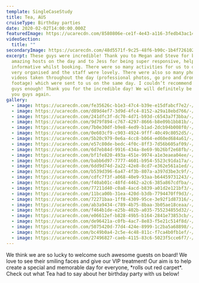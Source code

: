 ```yaml
---
template: SingleCaseStudy
title: Tea, AUS
cruiseType: Birthday parties
date: 2020-02-02T14:00:00.000Z
featuredImage: https://ucarecdn.com/8580806e-ce1f-4e43-a116-3fedb43ac143/-/preview/-/enhance/26/
videoSection:
  title: ""
secondaryImage: https://ucarecdn.com/48d5571f-9c25-48f6-b90c-1b4f726102fe/-/crop/1333x1791/0,0/-/preview/-/enhance/24/
excerpt: These guys were incredible! Thank you to Megan and Steve for being
  amazing hosts on the day and to Jess for being super responsive, helpful and
  informative whilst booking. There were so many activities for us to do, it was
  very organised and the staff were lovely. There were also so many photos and
  videos taken throughout the day (professional photos, go pro and drone
  footage) which were sent to us on the same day. I couldn’t recommend these
  guys enough! Thank you for the incredible day! We will definitely be seeing
  you guys again.
gallery:
  - image: https://ucarecdn.com/fe35626c-b1e3-47c4-b39e-e15dfabcf7e2/-/preview/-/enhance/26/
  - image: https://ucarecdn.com/d89d4ef7-3d9d-4fc4-8152-a29a18ebd766/-/crop/1333x1773/0,0/-/preview/-/enhance/50/
  - image: https://ucarecdn.com/241dfc3f-dc70-4d71-b93d-c6543a7f3bba/-/preview/-/enhance/29/
  - image: https://ucarecdn.com/9d79f894-c767-4297-8666-b8e09b1bb81b/-/crop/1919x1166/81,0/-/preview/-/enhance/38/
  - image: https://ucarecdn.com/7b0e30df-b9e8-4ed9-b1ad-2dcb94b008f0/-/preview/-/enhance/34/
  - image: https://ucarecdn.com/0e603cf9-c903-4924-9fff-40c49c8052d5/-/crop/1333x1791/0,0/-/preview/-/enhance/36/
  - image: https://ucarecdn.com/5b20c979-0e6a-4cc8-b064-ed60ed684a61/-/preview/-/enhance/50/
  - image: https://ucarecdn.com/e57c80de-bedc-4f0c-8ff3-7d56b605af09/-/crop/1333x1711/0,289/-/preview/-/enhance/50/
  - image: https://ucarecdn.com/6d7eb84d-9916-434a-8e69-9b26bf2e68fb/-/preview/-/enhance/50/
  - image: https://ucarecdn.com/bf1fe820-493a-451e-9974-a1e3eaea04ee/-/preview/-/enhance/50/
  - image: https://ucarecdn.com/babb6d97-7777-4601-b954-5523c91da17a/-/preview/-/enhance/42/
  - image: https://ucarecdn.com/6dd9d74d-2a22-42e8-8cd7-e362e561a1ed/-/preview/-/enhance/41/
  - image: https://ucarecdn.com/b539d396-6a47-4f3b-807a-a397d3be3c9f/-/preview/-/enhance/19/
  - image: https://ucarecdn.com/cdfc7f3f-a068-40e9-93aa-b64459731243/-/crop/1333x1630/0,0/-/preview/-/enhance/26/
  - image: https://ucarecdn.com/f40ab01c-48fd-4462-a2c6-385a867cdfba/-/preview/-/enhance/17/
  - image: https://ucarecdn.com/77211d40-c0a8-4acd-b839-a01d2e121bf3/-/preview/-/enhance/50/
  - image: https://ucarecdn.com/11bca00b-31ea-420d-b3db-7794470ff9d3/-/preview/-/enhance/50/
  - image: https://ucarecdn.com/72271baa-1ff8-4309-95ce-3e92f1d87316/-/preview/-/enhance/50/
  - image: https://ucarecdn.com/ab3a9434-c789-4b75-8baa-3b05ae18ceaa/-/preview/-/enhance/50/
  - image: https://ucarecdn.com/f464b1de-e25b-402b-a035-755234855d32/-/crop/1333x1654/0,0/-/preview/-/enhance/55/
  - image: https://ucarecdn.com/e06612ef-b828-49b5-b164-2841e73853cb/-/preview/-/enhance/50/
  - image: https://ucarecdn.com/de96421a-c0fb-4ac7-8e83-f5e21c514f8d/-/crop/1333x1645/0,0/-/preview/-/enhance/40/
  - image: https://ucarecdn.com/5075420d-77d4-424e-8999-1c2ba5a68898/-/preview/-/enhance/21/
  - image: https://ucarecdn.com/bc49b0a4-2c5e-4c48-811c-f7ca4b0fb1ef/-/preview/-/enhance/40/
  - image: https://ucarecdn.com/27496827-caeb-4115-83c6-5023f5cce6f7/-/preview/-/enhance/50/
---
```



We think we are so lucky to welcome such awesome guests on board! We love to see their smiling faces and give our VIP treatment! Our aim is to help create a special and memorable day for everyone, \*rolls out red carpet\*. Check out what Tea had to say about her birthday party with us below!